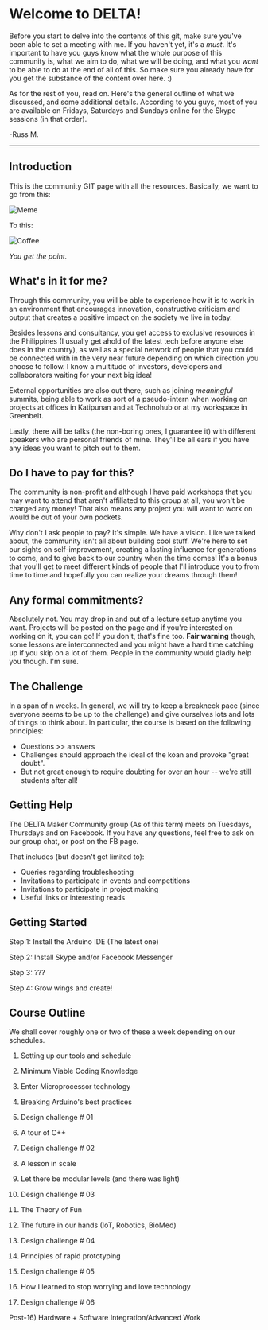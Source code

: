 Welcome to DELTA!
===================
Before you start to delve into the contents of this git, make sure you've been able to set a meeting with me. If you haven't yet, it's a *must*. It's important to have you guys know what the whole purpose of this community is, what we aim to do, what we will be doing, and what you *want* to be able to do at the end of all of this. So make sure you already have for you get the substance of the content over here. :) 

As for the rest of you, read on. Here's the general outline of what we discussed, and some additional details. According to you guys, most of you are available on Fridays, Saturdays and Sundays online for the Skype sessions (in that order). 

-Russ M.

----------


Introduction
------------------
This is the community GIT page with all the resources. Basically, we want to go from this:

![Meme](https://camo.githubusercontent.com/d979c4d16ab5e348e7cce527a80b1cbdc0fd7cb9/687474703a2f2f73322e717569636b6d656d652e636f6d2f696d672f61662f616638333633353538303531306464383666623363666638386565303833656461363630656261643335376639636632666463346163303663326536306565332e6a7067)

To this:

![Coffee](https://s-media-cache-ak0.pinimg.com/236x/2a/82/de/2a82de3b0d3380244455f90cc7d1c2a1.jpg) 

*You get the point.*

## What's in it for me?
Through this community, you will be able to experience how it is to work in an environment that encourages innovation, constructive criticism and output that creates a positive impact on the society we live in today. 

Besides lessons and consultancy, you get access to exclusive resources in the Philippines (I usually get ahold of the latest tech before anyone else does in the country), as well as a special network of people that you could be connected with in the very near future depending on which direction you choose to follow. I know a multitude of investors, developers and collaborators waiting for your next big idea! 

External opportunities are also out there, such as joining *meaningful* summits, being able to work as sort of a pseudo-intern when working on projects at offices in Katipunan and at Technohub or at my workspace in Greenbelt. 

Lastly, there will be talks (the non-boring ones, I guarantee it) with different speakers who are personal friends of mine. They'll be all ears if you have any ideas you want to pitch out to them. 

## Do I have to pay for this?
The community is non-profit and although I have paid workshops that you may want to attend that aren't affiliated to this group at all, you won't be charged any money! That also means any project you will want to work on would be out of your own pockets. 

Why don't I ask people to pay? It's simple. We have a vision. Like we talked about, the community isn't all about building cool stuff. We're here to set our sights on self-improvement, creating a lasting influence for generations to come, and to give back to our country when the time comes! It's a bonus that you'll get to meet different kinds of people that I'll introduce you to from time to time and hopefully you can realize your dreams through them! 

## Any formal commitments? 
Absolutely not. You may drop in and out of a lecture setup anytime you want. Projects will be posted on the page and if you're interested on working on it, you can go! If you don't, that's fine too. **Fair warning** though, some lessons are interconnected and you might have a hard time catching up if you skip on a lot of them. People in the community would gladly help you though. I'm sure. 



## The Challenge

In a span of n weeks. In general, we will try to keep a breakneck pace (since everyone seems to be up to the challenge) and give ourselves lots and lots of things to think about. In particular, the course is based on the following principles:

* Questions >> answers
* Challenges should approach the ideal of the kōan and provoke "great doubt".
* But not great enough to require doubting for over an hour -- we're still students after all!

## Getting Help
The DELTA Maker Community group (As of this term) meets on Tuesdays, Thursdays and on Facebook. If you have any questions, feel free to ask on our group chat, or post on the FB page.  

That includes (but doesn't get limited to):
 
* Queries regarding troubleshooting
* Invitations to participate in events and competitions
* Invitations to participate in project making 
*  Useful links or interesting reads


## Getting Started

Step 1: Install the Arduino IDE (The latest one)

Step 2: Install Skype and/or Facebook Messenger

Step 3: ???

Step 4: Grow wings and create!

## Course Outline
We shall cover roughly one or two of these a week depending on our schedules.

01) Setting up our tools and schedule

02) Minimum Viable Coding Knowledge

03) Enter Microprocessor technology

03) Breaking Arduino's best practices

04) Design challenge # 01

05) A tour of C++

06) Design challenge # 02

07) A lesson in scale

08) Let there be modular levels (and there was light)

09) Design challenge # 03

10) The Theory of Fun

11) The future in our hands (IoT, Robotics, BioMed)

12) Design challenge # 04

13) Principles of rapid prototyping

14) Design challenge # 05

15) How I learned to stop worrying and love technology

16) Design challenge # 06

Post-16) Hardware + Software Integration/Advanced Work

